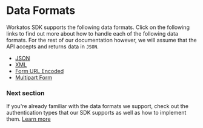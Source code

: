 # Data Formats

Workatos SDK supports the following data formats. Click on the following links to find out more about how to handle each of the following data formats. For the rest of our documentation however, we will assume that the API accepts and returns data in `JSON`.

- [JSON](data-format/json-format.md)
- [XML](data-format/xml-format.md)
- [Form URL Encoded](data-format/form-url-encoded.md)
- [Multipart Form](data-format/request_format_multipart_form.md)

### Next section
If you're already familiar with the data formats we support, check out the authentication types that our SDK supports as well as how to implement them. [Learn more]()
